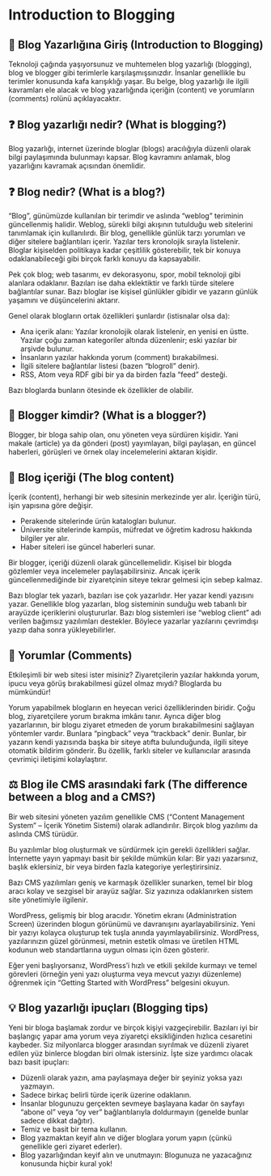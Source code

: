 # Introduction to Blogging

## 📖 Blog Yazarlığına Giriş (Introduction to Blogging)

Teknoloji çağında yaşıyorsunuz ve muhtemelen blog yazarlığı (blogging), blog ve blogger gibi terimlerle karşılaşmışsınızdır. İnsanlar genellikle bu terimler konusunda kafa karışıklığı yaşar. Bu belge, blog yazarlığı ile ilgili kavramları ele alacak ve blog yazarlığında içeriğin (content) ve yorumların (comments) rolünü açıklayacaktır.

## ❓ Blog yazarlığı nedir? (What is blogging?)

Blog yazarlığı, internet üzerinde bloglar (blogs) aracılığıyla düzenli olarak bilgi paylaşımında bulunmayı kapsar. Blog kavramını anlamak, blog yazarlığını kavramak açısından önemlidir.

## ❓ Blog nedir? (What is a blog?)

“Blog”, günümüzde kullanılan bir terimdir ve aslında “weblog” teriminin güncellenmiş halidir. Weblog, sürekli bilgi akışının tutulduğu web sitelerini tanımlamak için kullanılırdı. Bir blog, genellikle günlük tarzı yorumları ve diğer sitelere bağlantıları içerir. Yazılar ters kronolojik sırayla listelenir. Bloglar kişiselden politikaya kadar çeşitlilik gösterebilir, tek bir konuya odaklanabileceği gibi birçok farklı konuyu da kapsayabilir.

Pek çok blog; web tasarımı, ev dekorasyonu, spor, mobil teknoloji gibi alanlara odaklanır. Bazıları ise daha eklektiktir ve farklı türde sitelere bağlantılar sunar. Bazı bloglar ise kişisel günlükler gibidir ve yazarın günlük yaşamını ve düşüncelerini aktarır.

Genel olarak blogların ortak özellikleri şunlardır (istisnalar olsa da):

* Ana içerik alanı: Yazılar kronolojik olarak listelenir, en yenisi en üstte. Yazılar çoğu zaman kategoriler altında düzenlenir; eski yazılar bir arşivde bulunur.
* İnsanların yazılar hakkında yorum (comment) bırakabilmesi.
* İlgili sitelere bağlantılar listesi (bazen “blogroll” denir).
* RSS, Atom veya RDF gibi bir ya da birden fazla “feed” desteği.

Bazı bloglarda bunların ötesinde ek özellikler de olabilir.

## 👤 Blogger kimdir? (What is a blogger?)

Blogger, bir bloga sahip olan, onu yöneten veya sürdüren kişidir. Yani makale (article) ya da gönderi (post) yayımlayan, bilgi paylaşan, en güncel haberleri, görüşleri ve örnek olay incelemelerini aktaran kişidir.

## 📝 Blog içeriği (The blog content)

İçerik (content), herhangi bir web sitesinin merkezinde yer alır. İçeriğin türü, işin yapısına göre değişir.

* Perakende sitelerinde ürün katalogları bulunur.
* Üniversite sitelerinde kampüs, müfredat ve öğretim kadrosu hakkında bilgiler yer alır.
* Haber siteleri ise güncel haberleri sunar.

Bir blogger, içeriği düzenli olarak güncellemelidir. Kişisel bir blogda gözlemler veya incelemeler paylaşabilirsiniz. Ancak içerik güncellenmediğinde bir ziyaretçinin siteye tekrar gelmesi için sebep kalmaz.

Bazı bloglar tek yazarlı, bazıları ise çok yazarlıdır. Her yazar kendi yazısını yazar. Genellikle blog yazarları, blog sisteminin sunduğu web tabanlı bir arayüzde içeriklerini oluştururlar. Bazı blog sistemleri ise “weblog client” adı verilen bağımsız yazılımları destekler. Böylece yazarlar yazılarını çevrimdışı yazıp daha sonra yükleyebilirler.

## 💬 Yorumlar (Comments)

Etkileşimli bir web sitesi ister misiniz? Ziyaretçilerin yazılar hakkında yorum, ipucu veya görüş bırakabilmesi güzel olmaz mıydı? Bloglarda bu mümkündür!

Yorum yapabilmek blogların en heyecan verici özelliklerinden biridir. Çoğu blog, ziyaretçilere yorum bırakma imkânı tanır. Ayrıca diğer blog yazarlarının, bir blogu ziyaret etmeden de yorum bırakabilmesini sağlayan yöntemler vardır. Bunlara “pingback” veya “trackback” denir. Bunlar, bir yazarın kendi yazısında başka bir siteye atıfta bulunduğunda, ilgili siteye otomatik bildirim gönderir. Bu özellik, farklı siteler ve kullanıcılar arasında çevrimiçi iletişimi kolaylaştırır.

## ⚖️ Blog ile CMS arasındaki fark (The difference between a blog and a CMS?)

Bir web sitesini yöneten yazılım genellikle CMS (“Content Management System” – İçerik Yönetim Sistemi) olarak adlandırılır. Birçok blog yazılımı da aslında CMS türüdür.

Bu yazılımlar blog oluşturmak ve sürdürmek için gerekli özellikleri sağlar. İnternette yayın yapmayı basit bir şekilde mümkün kılar: Bir yazı yazarsınız, başlık eklersiniz, bir veya birden fazla kategoriye yerleştirirsiniz.

Bazı CMS yazılımları geniş ve karmaşık özellikler sunarken, temel bir blog aracı kolay ve sezgisel bir arayüz sağlar. Siz yazınıza odaklanırken sistem site yönetimiyle ilgilenir.

WordPress, gelişmiş bir blog aracıdır. Yönetim ekranı (Administration Screen) üzerinden blogun görünümü ve davranışını ayarlayabilirsiniz. Yeni bir yazıyı kolayca oluşturup tek tuşla anında yayımlayabilirsiniz. WordPress, yazılarınızın güzel görünmesi, metnin estetik olması ve üretilen HTML kodunun web standartlarına uygun olması için özen gösterir.

Eğer yeni başlıyorsanız, WordPress’i hızlı ve etkili şekilde kurmayı ve temel görevleri (örneğin yeni yazı oluşturma veya mevcut yazıyı düzenleme) öğrenmek için “Getting Started with WordPress” belgesini okuyun.

## 💡 Blog yazarlığı ipuçları (Blogging tips)

Yeni bir bloga başlamak zordur ve birçok kişiyi vazgeçirebilir. Bazıları iyi bir başlangıç yapar ama yorum veya ziyaretçi eksikliğinden hızlıca cesaretini kaybeder. Siz milyonlarca blogger arasından sıyrılmak ve düzenli ziyaret edilen yüz binlerce blogdan biri olmak istersiniz. İşte size yardımcı olacak bazı basit ipuçları:

* Düzenli olarak yazın, ama paylaşmaya değer bir şeyiniz yoksa yazı yazmayın.
* Sadece birkaç belirli türde içerik üzerine odaklanın.
* İnsanlar blogunuzu gerçekten sevmeye başlayana kadar ön sayfayı “abone ol” veya “oy ver” bağlantılarıyla doldurmayın (genelde bunlar sadece dikkat dağıtır).
* Temiz ve basit bir tema kullanın.
* Blog yazmaktan keyif alın ve diğer bloglara yorum yapın (çünkü genellikle geri ziyaret ederler).
* Blog yazarlığından keyif alın ve unutmayın: Blogunuza ne yazacağınız konusunda hiçbir kural yok!
